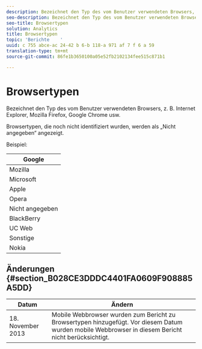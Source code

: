 ```yaml
---
description: Bezeichnet den Typ des vom Benutzer verwendeten Browsers, z. B. Internet Explorer, Mozilla Firefox, Google Chrome usw.
seo-description: Bezeichnet den Typ des vom Benutzer verwendeten Browsers, z. B. Internet Explorer, Mozilla Firefox, Google Chrome usw.
seo-title: Browsertypen
solution: Analytics
title: Browsertypen
topic: 'Berichte    '
uuid: c 755 abce-ac 24-42 b 6-b 118-a 971 af 7 f 6 a 59
translation-type: tm+mt
source-git-commit: 86fe1b3650100a05e52fb2102134fee515c871b1

---
```



# Browsertypen

Bezeichnet den Typ des vom Benutzer verwendeten Browsers, z. B. Internet Explorer, Mozilla Firefox, Google Chrome usw.

Browsertypen, die noch nicht identifiziert wurden, werden als „Nicht angegeben“ angezeigt.

Beispiel:

| Google |
|---|
| Mozilla |
| Microsoft |
| Apple |
| Opera |
| Nicht angegeben |
| BlackBerry |
| UC Web |
| Sonstige |
| Nokia |

## Änderungen {#section_B028CE3DDDC4401FA0609F908885A5DD}

| Datum | Ändern |
|---|---|
| 18. November 2013 | Mobile Webbrowser wurden zum Bericht zu Browsertypen hinzugefügt. Vor diesem Datum wurden mobile Webbrowser in diesem Bericht nicht berücksichtigt. |

